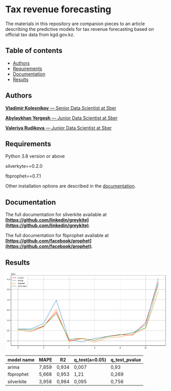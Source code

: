 # Tax revenue forecasting

The materials in this repository are companion pieces to an article describing the predictive models for tax revenue forecasting based on official tax data from kgd.gov.kz. 

 
## Table of contents
- [Authors](#authors)
- [Requirements](#Requirements)
- [Documentation](#documentation)
- [Results](#results)
  
## Authors
[**Vladimir Kolesnikov** — Senior Data Scientist at Sber](https://www.linkedin.com/in/kolesnikovvladimir/) 

[**Abylaykhan Yergesh** — Junior Data Scientist at Sber](https://www.linkedin.com/in/yergeshabylaykhan/) 

[**Valeriya Rudikova** — Junior Data Scientist at Sber](https://www.linkedin.com/in/valeriya-rudikova-49874b158/) 


## Requirements
Python 3.8 version or above

silverkyte==0.2.0

fbprophet==0.7.1

Other installation options are described in the [documentation](https://pystan2.readthedocs.io/en/latest/windows.html).

## Documentation
The full documentation for silverkite available at **[https://github.com/linkedin/greykite](https://github.com/linkedin/greykite)**.


The full documentation for fbprophet available at **[https://github.com/facebook/prophet](https://github.com/facebook/prophet)**.


## Results

![results](https://github.com/Absicorp/tax-revenue-forecasting/blob/main/images/result.png)

| model name  | MAPE | R2 | q_test(a=0.05) | q_test_pvalue |
| ------------- | ------------- | ------------- | ------------- | ------------- |
| arima  | 7,859  | 0,934  | 0,007  | 0,93  |
| fbprophet  | 5,668  | 0,953  | 1,21  | 0,269  |
| silverkite  | 3,958  | 0,984  | 0,095  | 0,756  |

